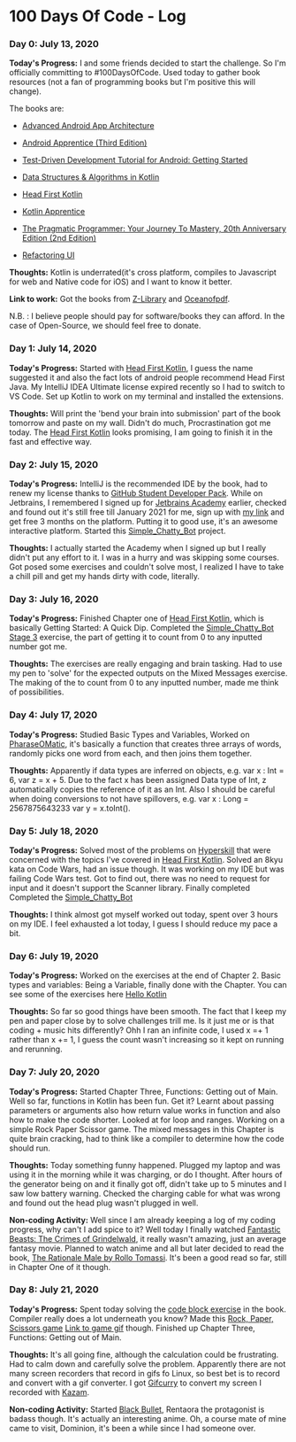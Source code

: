 # 100 Days Of Code - Log

### Day 0: July 13, 2020 

**Today's Progress:** I and some friends decided to start the challenge. So I'm officially committing to #100DaysOfCode. Used today to gather book resources (not a fan of programming books but I'm positive this will change).

The books are:
* [Advanced Android App Architecture](https://store.raywenderlich.com/products/advanced-android-app-architecture)

* [Android Apprentice (Third Edition)](https://store.raywenderlich.com/products/android-apprentice)

* [Test-Driven Development Tutorial for Android: Getting Started](https://www.raywenderlich.com/7109-test-driven-development-tutorial-for-android-getting-started)

* [Data Structures & Algorithms in Kotlin](https://store.raywenderlich.com/products/data-structures-and-algorithms-in-kotlin)

* [Head First Kotlin](https://www.oreilly.com/library/view/head-first-kotlin/9781491996683/)

* [Kotlin Apprentice](https://store.raywenderlich.com/products/kotlin-apprentice)

* [The Pragmatic Programmer: Your Journey To Mastery, 20th Anniversary Edition (2nd Edition)](https://www.amazon.com/Pragmatic-Programmer-journey-mastery-Anniversary/dp/0135957052/ref=pd_lpo_14_t_0/145-9352081-0973061?_encoding=UTF8&pd_rd_i=0135957052&pd_rd_r=ae9d66ee-8b23-4dcb-9113-006da8ee698a&pd_rd_w=m7UQw&pd_rd_wg=LXGam&pf_rd_p=7b36d496-f366-4631-94d3-61b87b52511b&pf_rd_r=P304582725WDEQW1PJAQ&psc=1&refRID=P304582725WDEQW1PJAQ)

* [Refactoring UI](https://refactoringui.com/book/)

**Thoughts:** Kotlin is underrated(it's cross platform, compiles to Javascript for web and Native code for iOS) and I want to know it better.

**Link to work:** Got the books from [Z-Library](https://z-lib.org) and [Oceanofpdf](https://oceanofpdf.com).

N.B. : I believe people should pay for software/books they can afford. In the case of Open-Source, we should feel free to donate. 


### Day 1: July 14, 2020 

**Today's Progress:** Started with [Head First Kotlin](https://www.oreilly.com/library/view/head-first-kotlin/9781491996683/), I guess the name suggested it and also the fact lots of android people recommend Head First Java. My IntelliJ IDEA Ultimate license expired recently so I had to switch to VS Code. Set up Kotlin to work on my terminal and installed the extensions.

**Thoughts:** Will print the 'bend your brain into submission' part of the book tomorrow and paste on my wall. Didn't do much, Procrastination got me today. The [Head First Kotlin](https://www.oreilly.com/library/view/head-first-kotlin/9781491996683/) looks promising, I am going to finish it in the fast and effective way.


### Day 2: July 15, 2020 

**Today's Progress:** IntelliJ is the recommended IDE by the book, had to renew my license thanks to [GitHub Student Developer Pack](https://education.github.com/pack). While on Jetbrains, I remembered I signed up for [Jetbrains Academy](https://hyperskill.org/join/4db19914) earlier, checked and found out it's still free till January 2021 for me, sign up with [my link](https://hyperskill.org/join/4db19914) and get free 3 months on the platform. Putting it to good use, it's an awesome interactive platform. Started this [Simple_Chatty_Bot](https://github.com/LifeofDan-EL/Simple_Chatty_Bot/) project.

**Thoughts:** I actually started the Academy when I signed up but I really didn't put any effort to it. I was in a hurry and was skipping some courses. Got posed some exercises and couldn't solve most, I realized I have to take a chill pill and get my hands dirty with code, literally.


### Day 3: July 16, 2020 

**Today's Progress:** Finished Chapter one of [Head First Kotlin](https://www.oreilly.com/library/view/head-first-kotlin/9781491996683/), which is basically Getting Started: A Quick Dip. Completed the [Simple_Chatty_Bot Stage 3](https://github.com/LifeofDan-EL/Simple_Chatty_Bot/tree/Stage3) exercise, the part of getting it to count from 0 to any inputted number got me.

**Thoughts:** The exercises are really engaging and brain tasking. Had to use my pen to 'solve' for the expected outputs on the Mixed Messages exercise. The making of the to count from 0 to any inputted number, made me think of possibilities.


### Day 4: July 17, 2020 

**Today's Progress:** Studied Basic Types and Variables, Worked on [PharaseOMatic](https://github.com/LifeofDan-EL/PharaseOMatic), it's basically a function that creates three arrays of words, randomly picks one word from each, and then joins them together.

**Thoughts:** Apparently if data types are inferred on objects, e.g. var x : Int = 6, var z = x + 5. Due to the fact x has been assigned Data type of Int, z automatically copies the reference of it as an Int. Also I should be careful when doing conversions to not have spillovers, e.g. var x : Long = 2567875643233 var y = x.toInt().


### Day 5: July 18, 2020

**Today's Progress:** Solved most of the problems on [Hyperskill](https://hyperskill.org/join/4db19914) that were concerned with the topics I've covered in [Head First Kotlin](https://www.oreilly.com/library/view/head-first-kotlin/9781491996683/). Solved an 8kyu kata on Code Wars, had an issue though. It was working on my IDE but was failing Code Wars test. Got to find out, there was no need to request for input and it doesn't support the Scanner library. Finally completed Completed the [Simple_Chatty_Bot](https://github.com/LifeofDan-EL/Simple_Chatty_Bot/tree/Stage4) 

**Thoughts:** I think almost got myself worked out today, spent over 3 hours on my IDE. I feel exhausted a lot today, I guess I should reduce my pace a bit.


### Day 6: July 19, 2020

**Today's Progress:** Worked on the exercises at the end of Chapter 2. Basic types and variables: Being a Variable, finally done with the Chapter. You can see some of the exercises here [Hello Kotlin](https://github.com/LifeofDan-EL/Hello_Kotlin/tree/master/src/HeadFirst)

**Thoughts:** So far so good things have been smooth. The fact that I keep my pen and paper close by to solve challenges trill me. Is it just me or is that coding + music hits differently? Ohh I ran an infinite code, I used x =+ 1 rather than x += 1, I guess the count wasn't increasing so it kept on running and rerunning.


### Day 7: July 20, 2020

**Today's Progress:** Started Chapter Three, Functions: Getting out of Main. Well so far, functions in Kotlin has been fun. Get it? Learnt about passing parameters or arguments also how return value works in function and also how to make the code shorter. Looked at for loop and ranges. Working on a simple Rock Paper Scissor game. The mixed messages in this Chapter is quite brain cracking, had to think like a compiler to determine how the code should run.

**Thoughts:** Today something funny happened. Plugged my laptop and was using it in the morning while it was charging, or do I thought. After hours of the generator being on and it finally got off, didn't take up to 5 minutes and I saw low battery warning. Checked the charging cable for what was wrong and found out the head plug wasn't plugged in well. 

**Non-coding Activity:** Well since I am already keeping a log of my coding progress, why can't I add spice to it? Well today I finally watched [Fantastic Beasts: The Crimes of Grindelwald](https://en.wikipedia.org/wiki/Fantastic_Beasts:_The_Crimes_of_Grindelwald), it really wasn't amazing, just an average fantasy movie. Planned to watch anime and all but later decided to read the book, [The Rationale Male by Rollo Tomassi](https://www.amazon.com/Rational-Male-Rollo-Tomassi/dp/1492777862). It's been a good read so far, still in Chapter One of it though.  


### Day 8: July 21, 2020

**Today's Progress:** Spent today solving the [code block exercise](assets/dab.png) in the book. Compiler really does a lot underneath you know? Made this [Rock, Paper, Scissors game](https://github.com/LifeofDan-EL/Hello_Kotlin/blob/master/src/HeadFirst/Game.kt) [Link to game gif](assets/game.gif) though. Finished up Chapter Three, Functions: Getting out of Main. 

**Thoughts:** It's all going fine, although the calculation could be frustrating. Had to calm down and carefully solve the problem. Apparently there are not many screen recorders that record in gifs fo Linux, so best bet is to record and convert with a gif converter. I got [Gifcurry](https://github.com/lettier/gifcurry) to convert my screen I recorded with [Kazam](https://itsfoss.com/kazam-screen-recorder/).

**Non-coding Activity:** Started [Black Bullet](https://en.wikipedia.org/wiki/Black_Bullet), Rentaora the protagonist is badass though. It's actually an interesting anime. Oh, a course mate of mine came to visit, Dominion, it's been a while since I had someone over.